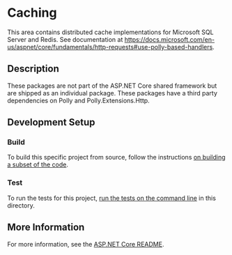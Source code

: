 # Caching

This area contains distributed cache implementations for Microsoft SQL Server and Redis. See documentation at <https://docs.microsoft.com/en-us/aspnet/core/fundamentals/http-requests#use-polly-based-handlers>.

## Description

These packages are not part of the ASP.NET Core shared framework but are shipped as an individual package. These packages have a third party dependencies on Polly and Polly.Extensions.Http.

## Development Setup

### Build

To build this specific project from source, follow the instructions [on building a subset of the code](../../docs/BuildFromSource.md#building-a-subset-of-the-code).

### Test

To run the tests for this project, [run the tests on the command line](../../docs/BuildFromSource.md#running-tests-on-command-line) in this directory.

## More Information

For more information, see the [ASP.NET Core README](../../README.md).
